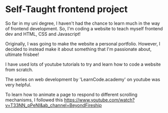 # Self-Taught frontend project

So far in my uni degree, I haven't had the chance to learn much in the way of frontend development. So, I'm coding a website to teach myself frontend dev and HTML, CSS and Javascript!

Originally, I was going to make the website a personal portfolio. However, I decided to instead make it about something that I'm passionate about, ultimate frisbee!

I have used lots of youtube tutorials to try and learn how to code a website from scratch. 

The series on web development by 'LearnCode.academy' on youtube was very helpful. 


To learn how to animate a page to respond to different scrolling mechanisms, I followed this  https://www.youtube.com/watch?v=T33NN_pPeNI&ab_channel=BeyondFireship 